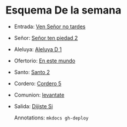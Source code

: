 # Esquema De la semana

- Entrada: [Ven Señor no tardes](entrada/ven_senior_no_tardes.md)
- Señor: [Señor ten piedad 2](senior_ten_piedad/senior_2.md)
- Aleluya: [Aleluya D 1](aleluya/aleluya_1.md)
- Ofertorio: [En este mundo](ofertorio/en_este_mundo.md)
- Santo: [Santo 2](santo/santo_2.md)
- Cordero: [Cordero 5](cordero/cordero_5.md)
- Comunion: [levantate](comunion/levantate.md)
- Salida: [Dijiste Si](salida/dijiste_si.md)

  Annotations:
  `mkdocs gh-deploy`
